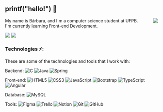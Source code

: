 ## printf("hello!") 👋

<img align="right" src="https://github.com/anathayna/anathayna/blob/master/assets/pusheencode.gif"/>

My name is Bárbara, and I'm a computer science student at UFPB.<br>
I'm currently learning Front-end Development.<br>
<div>
<p align="left">
  <a href="mailto:barbarahellen993@gmail.com" alt="Gmail">
  <img src="https://img.shields.io/badge/-Gmail-FF0000?style=flat-square&labelColor=FF0000&logo=gmail&logoColor=white&link=mailto:barbarahellen993@gmail.com" /></a>

  <a href="https://www.linkedin.com/in/barbara-hellen" alt="Linkedin">
  <img src="https://img.shields.io/badge/-Linkedin-0e76a8?style=flat-square&logo=Linkedin&logoColor=white&link=https://www.linkedin.com/in/barbara-hellen" /></a>

</p>  
</div>

### Technologies ⚡:
These are some of the technologies and tools that I work with:

Backend: 
![C](https://img.shields.io/badge/C-00599C?style=flat-square&logo=c&logoColor=white)
![Java](https://img.shields.io/badge/-Java-007396?style=flat-square&logo=java)
![Spring](https://img.shields.io/badge/-Spring-6DB33F?style=flat-square&logo=spring&logoColor=white)

Front-end:
![HTML5](https://img.shields.io/badge/-HTML5-E34F26?style=flat-square&logo=html5&logoColor=white)
![CSS3](https://img.shields.io/badge/-CSS3-1572B6?style=flat-square&logo=css3)
![JavaScript](https://img.shields.io/badge/-JavaScript-black?style=flat-square&logo=javascript)
![Bootstrap](https://img.shields.io/badge/-Bootstrap-563D7C?style=flat-square&logo=bootstrap)
![TypeScript](https://img.shields.io/badge/-TypeScript-007ACC?style=flat-square&logo=typescript&logoColor=white)
![Angular](https://img.shields.io/badge/-Angular-DD0031?style=flat-square&logo=angular)

Database:
![MySQL](https://img.shields.io/badge/-MySQL-4479A1?style=flat-square&logo=mysql&logoColor=white)

Tools:
![Figma](https://img.shields.io/badge/Figma-F24E1E?style=flat-square&logo=figma&logoColor=white)
![Trello](https://img.shields.io/badge/Trello-0052CC?style=flat-square&logo=trello&logoColor=white)
![Notion](https://img.shields.io/badge/Notion-000000?style=flat-square&logo=notion&logoColor=white)
![Git](https://img.shields.io/badge/-Git-black?style=flat-square&logo=git)
![GitHub](https://img.shields.io/badge/-GitHub-181717?style=flat-square&logo=github)

